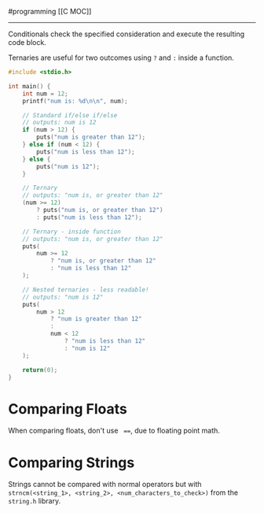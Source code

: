 #programming 
[[C MOC]]
-- --

Conditionals check the specified consideration and execute the resulting code block.

Ternaries are useful for two outcomes using `?` and `:` inside a function. 

```C
#include <stdio.h>

int main() {
    int num = 12;
    printf("num is: %d\n\n", num);

    // Standard if/else if/else
    // outputs: num is 12
    if (num > 12) {
        puts("num is greater than 12");
    } else if (num < 12) {
        puts("num is less than 12");
    } else {
        puts("num is 12");
    }

    // Ternary
    // outputs: "num is, or greater than 12"
    (num >= 12)
        ? puts("num is, or greater than 12")
        : puts("num is less than 12");

    // Ternary - inside function
    // outputs: "num is, or greater than 12"
    puts(
        num >= 12
            ? "num is, or greater than 12"
            : "num is less than 12"
    );

    // Nested ternaries - less readable!
    // outputs: "num is 12"
    puts(
        num > 12
            ? "num is greater than 12"
            :
            num < 12
                ? "num is less than 12"
                : "num is 12"
    );

    return(0);
}
```

# Comparing Floats

When comparing floats, don't use ` ==`, due to floating point math.

# Comparing Strings

Strings cannot be compared with normal operators but with `strncm(<string_1>, <string_2>, <num_characters_to_check>)` from the `string.h` library.